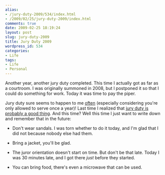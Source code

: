 ```yaml
---
alias:
- /jury-duty-2009/534/index.html
- /2009/02/25/jury-duty-2009/index.html
comments: true
date: 2009-02-25 18:19:24
layout: post
slug: jury-duty-2009
title: Jury Duty 2009
wordpress_id: 534
categories:
- Life
tags:
- Life
- Personal
---
```


Another year, another jury duty completed.  This time I actually got as far as a courtroom.  I was originally summoned in 2008, but I postponed it so that I could do something for work.  Today it was time to pay the piper.

Jury duty sure seems to happen to me [often](http://www.goingthewongway.com/2007/05/24/lovely-civic-duty/) (especially considering you're only allowed to serve once a year)!  Last time I realized that [jury duty is probably a good thing](http://www.goingthewongway.com/2007/05/25/jury-duty-is-good/).  And this time?  Well this time I just want to write down and remember that in the future:





  * Don't wear sandals.  I was torn whether to do it today, and I'm glad that I did not because nobody else had them.


  * Bring a jacket, you'll be glad.


  * The juror orientation doesn't start on time.  But don't be that late.  Today I was 30 minutes late, and I got there _just_ before they started.


  * You can bring food, there's even a microwave that can be used.


